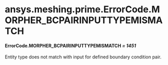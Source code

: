 # ansys.meshing.prime.ErrorCode.MORPHER_BCPAIRINPUTTYPEMISMATCH



#### ErrorCode.MORPHER_BCPAIRINPUTTYPEMISMATCH *= 1451*

Entity type does not match with input for defined boundary condition pair.

<!-- !! processed by numpydoc !! -->
